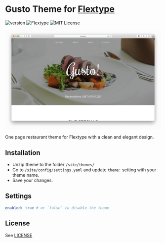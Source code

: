 # Gusto Theme for [Flextype](http://flextype.org/)
![version](https://img.shields.io/badge/version-1.0.0-brightgreen.svg?style=flat-square)
![Flextype](https://img.shields.io/badge/Flextype-0.7.4-green.svg?style=flat-square)
![MIT License](https://img.shields.io/badge/license-MIT-blue.svg?style=flat-square)

![MIT License](gusto.png)

One page restaurant theme for Flextype with a clean and elegant design.

## Installation
* Unzip theme to the folder `/site/themes/`
* Go to `/site/config/settings.yaml` and update `theme:` setting with your theme name.
* Save your changes.

## Settings

```yaml
enabled: true # or `false` to disable the theme
```

## License
See [LICENSE](https://github.com/flextype-themes/gusto/blob/master/LICENSE)
